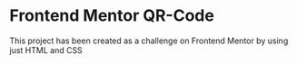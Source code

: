 # Frontend Mentor QR-Code
 This project has been created as a challenge on Frontend Mentor by using just HTML and CSS
